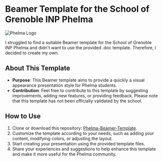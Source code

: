 # Beamer Template for the School of Grenoble INP Phelma

![Phelma Logo](https://phelma.grenoble-inp.fr/medias/photo/nouvo-logo-phelma-web_1625654046609-jpg?ID_FICHE=137026)

I struggled to find a suitable Beamer template for the School of Grenoble INP Phelma and didn't want to use the provided .doc template. Therefore, I decided to create my own.

## About This Template

- **Purpose**: This Beamer template aims to provide a quickly a visual appearance presentation style for Phelma students.
- **Contribution**: Feel free to contribute to this template by suggesting improvements, adding new features, or providing feedback. Please note that this template has not been officially validated by the school.

## How to Use

1. Clone or download this repository: [Phelma-Beamer-Template](https://github.com/B3noix/Phelma-Beamer-Template).
2. Customize the template according to your needs, such as adding your content, modifying colors, or adjusting the layout.
3. Start creating your presentation using the provided template files.
4. Share your experiences and suggestions to help enhance this template and make it more useful for the Phelma community.
